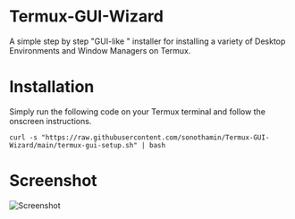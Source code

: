 # Termux-GUI-Wizard #
A simple step by step "GUI-like " installer for installing a variety of Desktop Environments and Window Managers on Termux.

# Installation #
Simply run the following code on your Termux terminal and follow the onscreen instructions.
```
curl -s "https://raw.githubusercontent.com/sonothamin/Termux-GUI-Wizard/main/termux-gui-setup.sh" | bash
```
# Screenshot #
![Screenshot](https://github.com/sonothamin/Termux-GUI-Wizard/raw/main/Main%20Menu.png)
